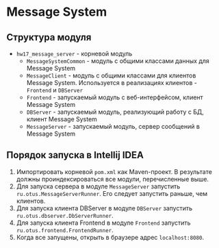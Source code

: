# Message System
## Структура модуля
* `hw17_message_server` - корневой модуль
	* `MessageSystemCommon` - модуль с общими классами данных для Message System
	* `MessageClient` - модуль с общими классами для клиентов Message System. Используется в реализациях клиентов - `Frontend` и `DBServer`
	* `Frontend` - запускаемый модуль с веб-интерфейсом, клиент Message System
	* `DBServer` - запускаемый модуль, реализующий работу с БД, клиент Message System
	* `MessageServer` - запускаемый модуль, сервер сообщений в Message System

## Порядок запуска в Intellij IDEA
1. Импортировать корневой `pom.xml` как Maven-проект. В результате должны проиндексироваться все модули, перечисленные выше.
2. Для запуска сервера в модуле `MessageServer` запустить `ru.otus.MessageServerRunner`. Его следует запустить раньше, чем клиентов.
3. Для запуска клиента DBServer в модуле `DBServer` запустить `ru.otus.dbserver.DbServerRunner`. 
4. Для запуска клиента Frontend в модуле `Frontend` запустить `ru.otus.frontend.FrontendRunner`. 
5. Когда все запущены, открыть в браузере адрес `localhost:8080`.